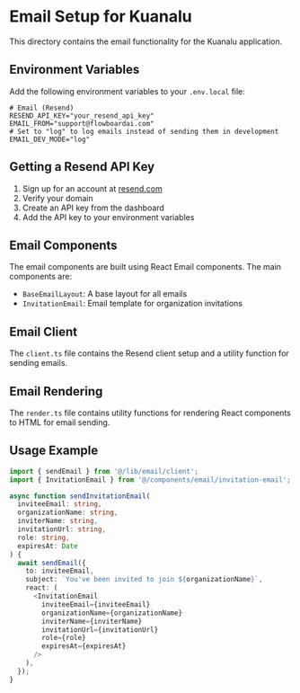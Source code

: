 # Email Setup for Kuanalu

This directory contains the email functionality for the Kuanalu application.

## Environment Variables

Add the following environment variables to your `.env.local` file:

```
# Email (Resend)
RESEND_API_KEY="your_resend_api_key"
EMAIL_FROM="support@flowboardai.com"
# Set to "log" to log emails instead of sending them in development
EMAIL_DEV_MODE="log"
```

## Getting a Resend API Key

1. Sign up for an account at [resend.com](https://resend.com)
2. Verify your domain
3. Create an API key from the dashboard
4. Add the API key to your environment variables

## Email Components

The email components are built using React Email components. The main components are:

- `BaseEmailLayout`: A base layout for all emails
- `InvitationEmail`: Email template for organization invitations

## Email Client

The `client.ts` file contains the Resend client setup and a utility function for sending emails.

## Email Rendering

The `render.ts` file contains utility functions for rendering React components to HTML for email sending.

## Usage Example

```typescript
import { sendEmail } from '@/lib/email/client';
import { InvitationEmail } from '@/components/email/invitation-email';

async function sendInvitationEmail(
  inviteeEmail: string,
  organizationName: string,
  inviterName: string,
  invitationUrl: string,
  role: string,
  expiresAt: Date
) {
  await sendEmail({
    to: inviteeEmail,
    subject: `You've been invited to join ${organizationName}`,
    react: (
      <InvitationEmail
        inviteeEmail={inviteeEmail}
        organizationName={organizationName}
        inviterName={inviterName}
        invitationUrl={invitationUrl}
        role={role}
        expiresAt={expiresAt}
      />
    ),
  });
}
``` 